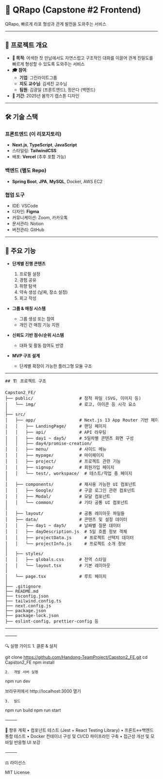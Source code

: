 # 📱 QRapo (Capstone #2 Frontend)

QRapo, 빠르게 라포 형성과 관계 발전을 도와주는 서비스

---

## 🧭 프로젝트 개요

- **🌱 목적**: 어색한 첫 만남에서도 자연스럽고 구조적인 대화를 이끌어 관계 친밀도를 빠르게 형성할 수 있도록 도와주는 서비스  
- **🎓 참여**:
  - **기업**: 그린라이트그룹
  - **지도 교수님**: 김세진 교수님
  - **팀원**: 김광일 (프론트엔드), 정은다 (백엔드)
- **📅 기간**: 2025년 봄학기 캡스톤 디자인

---

## 🛠 기술 스택

### 프론트엔드 (이 리포지토리)
- **Next.js**, **TypeScript**, **JavaScript**
- 스타일링: **TailwindCSS**
- 배포: **Vercel** (추후 포함 가능)

### 백엔드 (별도 Repo)
- **Spring Boot**, **JPA**, **MySQL**, Docker, AWS EC2

### 협업 도구
- IDE: VSCode
- 디자인: **Figma**
- 커뮤니케이션: Zoom, 카카오톡
- 문서관리: Notion
- 버전관리: GitHub

---

## 🎯 주요 기능

- **단계별 진행 콘텐츠**  
  1. 프로필 설정  
  2. 경험 공유  
  3. 취향 탐색  
  4. 약속 생성 (날짜, 장소 설정)  
  5. 회고 작성

- **그룹 & 매칭 시스템**  
  - 그룹 생성 또는 참여  
  - 개인 간 매칭 기능 지원

- **신뢰도 기반 점수/순위 시스템**  
  - 대화 및 활동 참여도 반영

- **MVP 구조 설계**  
  - 단계별 확장이 가능한 플러그형 모듈 구조

---

<pre>
## 🏗 프로젝트 구조

Capston2_FE/
├── public/                  # 정적 파일 (SVG, 이미지 등)
│   └── img/                 # 로고, 아이콘 등 시각 요소
│
├── src/
│   ├── app/                 # Next.js 13 App Router 기반 페이지 설정
│   │   ├── LandingPage/     # 랜딩 페이지
│   │   ├── api/             # API 라우팅
│   │   ├── day1 ~ day5/     # 5일차별 콘텐츠 화면 구성
│   │   ├── day4/promise-creation/
│   │   ├── menu/            # 사이드 메뉴
│   │   ├── mypage/          # 마이페이지
│   │   ├── project/         # 프로젝트 관련 기능
│   │   ├── signup/          # 회원가입 페이지
│   │   └── test/, workspace/  # 테스트/작업 중 페이지
│
│   ├── components/          # 재사용 가능한 UI 컴포넌트
│   │   ├── Google/          # 구글 로그인 관련 컴포넌트
│   │   ├── Modal/           # 모달 컴포넌트
│   │   └── common/          # 기타 공통 UI 컴포넌트
│
│   ├── layout/              # 공통 레이아웃 파일들
│   ├── data/                # 콘텐츠 및 설정 데이터
│   │   ├── day1 ~ day5/     # 날짜별 질문 데이터
│   │   ├── dayDescription.js  # 5일 흐름 정보 객체
│   │   ├── projectData.js     # 프로젝트 선택지 데이터
│   │   └── projectInfo.js     # 프로젝트 소개 정보
│
│   ├── styles/
│   │   ├── globals.css      # 전역 스타일
│   │   └── layout.tsx       # 기본 레이아웃
│
│   └── page.tsx             # 루트 페이지
│
├── .gitignore
├── README.md
├── tsconfig.json
├── tailwind.config.ts
├── next.config.js
├── package.json
├── package-lock.json
├── eslint-config, prettier-config 등
</pre>

---

<!--
## 🎨 스크린샷

> `/public/screenshots/` 또는 Notion Figma 링크에 업로드 후 아래처럼 삽입 가능

```md
![1. 프로필 설정](./public/screenshots/profile.png)
![2. 경험 공유](./public/screenshots/experience.png)
![3. 취향 탐색](./public/screenshots/taste.png)
![4. 약속 생성](./public/screenshots/appointment.png)
![5. 회고 제출](./public/screenshots/review.png)
-->

⸻

🔍 실행 가이드
	1.	클론 & 설치

git clone https://github.com/Handong-TeamProject/Capston2_FE.git
cd Capston2_FE
npm install


	2.	개발 서버 실행

npm run dev

브라우저에서 http://localhost:3000 열기

	3.	빌드

npm run build
npm run start



⸻

🧩 향후 계획
	•	컴포넌트 테스트 (Jest + React Testing Library)
	•	프론트↔백엔드 통합 테스트
	•	Docker 컨테이너 구성 및 CI/CD 파이프라인 구축
	•	접근성 개선 및 모바일 반응형 UI 보강

⸻

⚖️ 라이선스

MIT License
